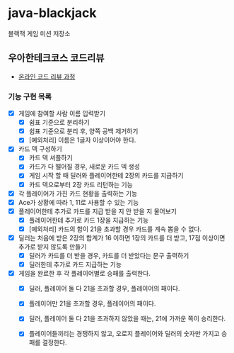 # java-blackjack
블랙잭 게임 미션 저장소

## 우아한테크코스 코드리뷰
* [온라인 코드 리뷰 과정](https://github.com/woowacourse/woowacourse-docs/blob/master/maincourse/README.md)

### 기능 구현 목록
- [x] 게임에 참여할 사람 이름 입력받기
  - [x] 쉼표 기준으로 분리하기
  - [x] 쉼표 기준으로 분리 후, 양쪽 공백 제거하기
  - [x] [예외처리] 이름은 1글자 이상이어야 한다.
- [x] 카드 덱 구성하기
  - [x] 카드 덱 셔플하기
  - [x] 카드가 다 떨어질 경우, 새로운 카드 덱 생성
  - [x] 게임 시작 할 때 딜러와 플레이어한테 2장의 카드를 지급하기
  - [x] 카드 덱으로부터 2장 카드 리턴하는 기능
- [x] 각 플레이어가 가진 카드 현황을 출력하는 기능
- [x] Ace가 상황에 따라 1, 11로 사용할 수 있는 기능
- [x] 플레이어한테 추가로 카드를 지급 받을 지 안 받을 지 물어보기
  - [x] 플레이어한테 추가로 카드 1장을 지급하는 기능
  - [x] [예외처리] 카드의 합이 21을 초과할 경우 카드를 계속 뽑을 수 없다.  
- [x] 딜러는 처음에 받은 2장의 합계가 16 이하면 1장의 카드를 더 받고, 17점 이상이면 추가로 받지 않도록 만들기
    - [x] 딜러가 카드를 더 받을 경우, 카드를 더 받았다는 문구 출력하기
    - [x] 딜러한테 추가로 카드 지급하는 기능
- [x] 게임을 완료한 후 각 플레이어별로 승패를 출력한다.
  - [x] 딜러, 플레이어 둘 다 21을 초과할 경우, 플레이어의 패이다. 
  - [x] 플레이어만 21을 초과할 경우, 플레이어의 패이다.
  - [x] 딜러, 플레이어 둘 다 21을 초과하지 않았을 때는, 21에 가까운 쪽이 승리한다.
  - [x] 플레이어들끼리는 경쟁하지 않고, 오로지 플레이어와 딜러의 숫자만 가지고 승패를 결정한다. 
  
